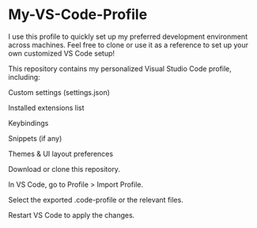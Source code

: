 # My-VS-Code-Profile
I use this profile to quickly set up my preferred development environment across machines. Feel free to clone or use it as a reference to set up your own customized VS Code setup!

This repository contains my personalized Visual Studio Code profile, including:

Custom settings (settings.json)

Installed extensions list

Keybindings

Snippets (if any)

Themes & UI layout preferences



Download or clone this repository.

In VS Code, go to Profile > Import Profile.

Select the exported .code-profile or the relevant files.

Restart VS Code to apply the changes.
